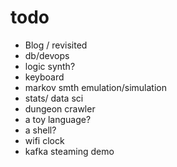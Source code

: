 # todo
- Blog / revisited 
- db/devops
- logic synth?
- keyboard
- markov smth emulation/simulation
- stats/ data sci
- dungeon crawler
- a toy language?
- a shell?
- wifi clock
- kafka steaming demo
